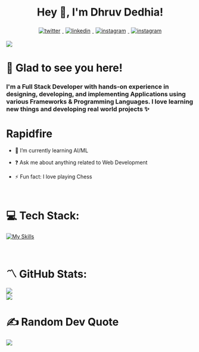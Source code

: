 # <div align="center">Hey 👋, I'm Dhruv Dedhia!</div>  

<div align="center">
<a href="https://twitter.com/Dhruv0883" target="_blank">
<img src=https://img.shields.io/badge/twitter-%2300acee.svg?&style=for-the-badge&logo=twitter&logoColor=white alt=twitter style="margin: 5px;  " />
</a>
<a href="https://linkedin.com/in/dhruv-dedhia0803" target="_blank">
<img src=https://img.shields.io/badge/linkedin-%231E77B5.svg?&style=for-the-badge&logo=linkedin&logoColor=white alt=linkedin style="margin: 5px;" />
</a>
<a href="https://instagram.com/dhruv_0803" target="_blank">
<img src=https://img.shields.io/badge/instagram-%23000000.svg?&style=for-the-badge&logo=instagram&logoColor=#FF7139 alt=instagram style="margin: 5px;" />
</a>  
  <a href="https://dhruvdedhia.co" target="_blank">
    <img src=https://img.shields.io/badge/Portfolio-%23000000.svg?style=for-the-badge&logo=firefox&logoColor=#FF7139 alt=instagram style="margin: 5px;" />
</a>

  
</div>  

[![](https://visitcount.itsvg.in/api?id=Dhruv883&label=Profile%20Views&color=0&icon=5&pretty=true)](https://visitcount.itsvg.in)


# 🙂 Glad to see you here!  
### I'm a Full Stack Developer with hands-on experience in designing, developing, and implementing Applications using various Frameworks & Programming Languages. I love learning new things and developing real world projects ✨  


# Rapidfire  

- 🌱 I’m currently learning AI/ML
  
- ❓ Ask me about anything related to Web Development
  
- ⚡ Fun fact: I love playing Chess  

<br/>


# 💻 Tech Stack:

[![My Skills](https://skillicons.dev/icons?i=c,cpp,py,html,css,js,tailwind,react,nextjs,mysql,postgres,mongodb,nodejs,express,fastapi,aws,docker,django,php,postman,git,github)](https://skillicons.dev)

<br/>

# 〽️ GitHub Stats:
![](https://github-readme-streak-stats.herokuapp.com/?user=Dhruv883&theme=midnight-purple&hide_border=true)<br/>
![](https://github-readme-stats.vercel.app/api/top-langs/?username=Dhruv883&theme=midnight-purple&hide_border=true&include_all_commits=true&count_private=true&layout=compact)


# ✍️ Random Dev Quote
![](https://quotes-github-readme.vercel.app/api?type=horizontal&theme=tokyonight)
